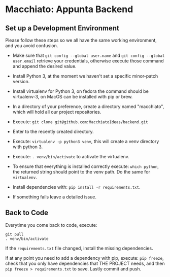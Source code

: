 Macchiato: Appunta Backend
==========================

## Set up a Development Environment

Please follow these steps so we all have the same working environment, and you avoid confusion.

- Make sure that `git config --global user.name` and `git config --global user.email` retrieve your credentials, otherwise execute those command and append the desired value.
- Install Python 3, at the moment we haven't set a specific minor-patch version.
- Install virtualenv for Python 3, on fedora the command should be virtualenv-3, on MacOS can be installed with pip or brew.

- In a directory of your preference, create a directory named "macchiato", which will hold all our project repositories.
- Execute: `git clone git@github.com:MacchiatoIdeas/backend.git`
- Enter to the recently created directory.
- Execute: `virtualenv -p python3 venv`, this will create a venv directory with python 3.
- Execute: `. venv/bin/activate` to activate the virtualenv.
- To ensure that everything is installed correctly execute: `which python`, the returned string should point to the venv path. Do the same for `virtualenv`.
- Install dependencies with: `pip install -r requirements.txt`.
- If something fails leave a detailed issue.

## Back to Code

Everytime you come back to code, execute:

```
git pull
. venv/bin/activate
```

If the `requirements.txt` file changed, install the missing dependencies.

If at any point you need to add a dependency with pip, execute: `pip freeze`, check that you only have dependencies that THE PROJECT needs, and then `pip freeze > requirements.txt` to save. Lastly commit and push.
